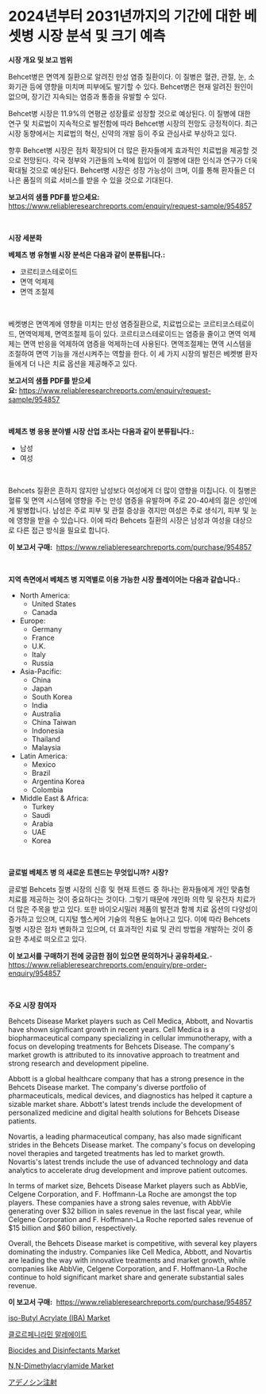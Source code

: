<p><h1>2024년부터 2031년까지의 기간에 대한 베셋병 시장 분석 및 크기 예측</h1></p><p><strong>시장 개요 및 보고 범위</strong></p>
<p><p>Behcet병은 면역계 질환으로 알려진 만성 염증 질환이다. 이 질병은 혈관, 관절, 눈, 소화기관 등에 영향을 미치며 피부에도 발기할 수 있다. Behcet병은 현재 알려진 원인이 없으며, 장기간 지속되는 염증과 통증을 유발할 수 있다.</p><p>Behcet병 시장은 11.9%의 연평균 성장률로 성장할 것으로 예상된다. 이 질병에 대한 연구 및 치료법이 지속적으로 발전함에 따라 Behcet병 시장의 전망도 긍정적이다. 최근 시장 동향에서는 치료법의 혁신, 신약의 개발 등이 주요 관심사로 부상하고 있다.</p><p>향후 Behcet병 시장은 점차 확장되어 더 많은 환자들에게 효과적인 치료법을 제공할 것으로 전망된다. 각국 정부와 기관들의 노력에 힘입어 이 질병에 대한 인식과 연구가 더욱 확대될 것으로 예상된다. Behcet병 시장은 성장 가능성이 크며, 이를 통해 환자들은 더 나은 품질의 의료 서비스를 받을 수 있을 것으로 기대된다.</p></p>
<p><strong>보고서의 샘플 PDF를 받으세요:</strong> <a href="https://www.reliableresearchreports.com/enquiry/request-sample/954857">https://www.reliableresearchreports.com/enquiry/request-sample/954857</a></p>
<p>&nbsp;</p>
<p><strong>시장 세분화</strong></p>
<p><strong>베체츠 병 유형별 시장 분석은 다음과 같이 분류됩니다.:</strong></p>
<p><ul><li>코르티코스테로이드</li><li>면역 억제제</li><li>면역 조절제</li></ul></p>
<p>&nbsp;</p>
<p><p>베켓병은 면역계에 영향을 미치는 만성 염증질환으로, 치료법으로는 코르티코스테로이드, 면역억제제, 면역조절제 등이 있다. 코르티코스테로이드는 염증을 줄이고 면역 억제제는 면역 반응을 억제하여 염증을 억제하는데 사용된다. 면역조절제는 면역 시스템을 조절하여 면역 기능을 개선시켜주는 역할을 한다. 이 세 가지 시장의 발전은 베켓병 환자들에게 더 나은 치료 옵션을 제공해주고 있다.</p></p>
<p><strong>보고서의 샘플 PDF를 받으세요:</strong>&nbsp;<a href="https://www.reliableresearchreports.com/enquiry/request-sample/954857">https://www.reliableresearchreports.com/enquiry/request-sample/954857</a></p>
<p>&nbsp;</p>
<p><strong> 베체츠 병 응용 분야별 시장 산업 조사는 다음과 같이 분류됩니다.:</strong></p>
<p><ul><li>남성</li><li>여성</li></ul></p>
<p>&nbsp;</p>
<p><p>Behcets 질환은 흔하지 않지만 남성보다 여성에게 더 많이 영향을 미칩니다. 이 질병은 혈류 및 면역 시스템에 영향을 주는 만성 염증을 유발하며 주로 20-40세의 젊은 성인에게 발병합니다. 남성은 주로 피부 및 관절 증상을 겪지만 여성은 주로 생식기, 피부 및 눈에 영향을 받을 수 있습니다. 이에 따라 Behcets 질환의 시장은 남성과 여성을 대상으로 다른 접근 방식을 필요로 합니다.</p></p>
<p><strong>이 보고서 구매:</strong>&nbsp; <a href="https://www.reliableresearchreports.com/purchase/954857">https://www.reliableresearchreports.com/purchase/954857</a></p>
<p>&nbsp;</p>
<p><strong>지역 측면에서 베체츠 병 지역별로 이용 가능한 시장 플레이어는 다음과 같습니다.:</strong></p>
<p><ul>
    <li>
        North America:
        <ul>
            <li>United States</li>
            <li>Canada</li>
        </ul>
    </li>
    <li>
        Europe:
        <ul>
            <li>Germany</li>
            <li>France</li>
            <li>U.K.</li>
            <li>Italy</li>
            <li>Russia</li>
        </ul>
    </li>
    <li>
        Asia-Pacific:
        <ul>
            <li>China</li>
            <li>Japan</li>
            <li>South Korea</li>
            <li>India</li>
            <li>Australia</li>
            <li>China Taiwan</li>
            <li>Indonesia</li>
            <li>Thailand</li>
            <li>Malaysia</li>
        </ul>
    </li>
    <li>
        Latin America:
        <ul>
            <li>Mexico</li>
            <li>Brazil</li>
            <li>Argentina Korea</li>
            <li>Colombia</li>
        </ul>
    </li>
    <li>
        Middle East & Africa:
        <ul>
            <li>Turkey</li>
            <li>Saudi</li>
            <li>Arabia</li>
            <li>UAE</li>
            <li>Korea</li>
        </ul>
    </li>
    </ul></p>
<p>&nbsp;</p>
<p><strong>글로벌 베체츠 병 의 새로운 트렌드는 무엇입니까? 시장?</strong></p>
<p><p>글로벌 Behcets 질병 시장의 신흥 및 현재 트렌드 중 하나는 환자들에게 개인 맞춤형 치료를 제공하는 것이 중요하다는 것이다. 그렇기 때문에 개인화 의학 및 유전자 치료가 더 많은 주목을 받고 있다. 또한 바이오시밀러 제품의 발전과 함께 치료 옵션의 다양성이 증가하고 있으며, 디지털 헬스케어 기술의 적용도 늘어나고 있다. 이에 따라 Behcets 질병 시장은 점차 변화하고 있으며, 더 효과적인 치료 및 관리 방법을 개발하는 것이 중요한 추세로 떠오르고 있다.</p></p>
<p><strong>이 보고서를 구매하기 전에 궁금한 점이 있으면 문의하거나 공유하세요.</strong>- <a href="https://www.reliableresearchreports.com/enquiry/pre-order-enquiry/954857">https://www.reliableresearchreports.com/enquiry/pre-order-enquiry/954857</a></p>
<p>&nbsp;</p>
<p><strong>주요 시장 참여자</strong></p>
<p><p>Behcets Disease Market players such as Cell Medica, Abbott, and Novartis have shown significant growth in recent years. Cell Medica is a biopharmaceutical company specializing in cellular immunotherapy, with a focus on developing treatments for Behcets Disease. The company's market growth is attributed to its innovative approach to treatment and strong research and development pipeline.</p><p>Abbott is a global healthcare company that has a strong presence in the Behcets Disease market. The company's diverse portfolio of pharmaceuticals, medical devices, and diagnostics has helped it capture a sizable market share. Abbott's latest trends include the development of personalized medicine and digital health solutions for Behcets Disease patients.</p><p>Novartis, a leading pharmaceutical company, has also made significant strides in the Behcets Disease market. The company's focus on developing novel therapies and targeted treatments has led to market growth. Novartis's latest trends include the use of advanced technology and data analytics to accelerate drug development and improve patient outcomes.</p><p>In terms of market size, Behcets Disease Market players such as AbbVie, Celgene Corporation, and F. Hoffmann-La Roche are amongst the top players. These companies have a strong sales revenue, with AbbVie generating over $32 billion in sales revenue in the last fiscal year, while Celgene Corporation and F. Hoffmann-La Roche reported sales revenue of $15 billion and $60 billion, respectively.</p><p>Overall, the Behcets Disease market is competitive, with several key players dominating the industry. Companies like Cell Medica, Abbott, and Novartis are leading the way with innovative treatments and market growth, while companies like AbbVie, Celgene Corporation, and F. Hoffmann-La Roche continue to hold significant market share and generate substantial sales revenue.</p></p>
<p><strong>이 보고서 구매:</strong>&nbsp;&nbsp;<a href="https://www.reliableresearchreports.com/purchase/954857">https://www.reliableresearchreports.com/purchase/954857</a></p>
<p><p><a href="https://spotless-saver-8fd.notion.site/iso-Butyl-Acrylate-IBA-Market-Research-Report-Forecasted-for-Period-from-2024-2031-by-Market-Ty-e96009c81b4c4fcb972336ea270e5e36">iso-Butyl Acrylate (IBA) Market</a></p><p><a href="https://medium.com/@ar-medical/%ED%81%B4%EB%A1%9C%EB%A5%B4%ED%8E%98%EB%8B%88%EB%9D%BC%EB%AF%BC%EB%A7%90%EB%A0%88%EC%82%B0-%EC%8B%9C%EC%9E%A5-%EC%A7%80%ED%91%9C-%ED%95%B4%EB%8F%85-%EC%8B%9C%EC%9E%A5-%EC%A0%90%EC%9C%A0%EC%9C%A8-%ED%8A%B8%EB%A0%8C%EB%93%9C-%EB%B0%8F-%EC%84%B1%EC%9E%A5-%ED%8C%A8%ED%84%B4-065efa2d4f13">클로르페니라민 말레에이트</a></p><p><a href="https://view.publitas.com/reportprime-1/biocides-and-disinfectants-market-size-2024-2031-global-industrial-analysis-key-geographical-regions-market-share-top-key-players-product-types-and-forecast-research-report/">Biocides and Disinfectants Market</a></p><p><a href="https://github.com/timeliteaut/Market-Research-Report-List-1/blob/main/nn-dimethylacrylamide-market.md">N,N-Dimethylacrylamide Market</a></p><p><a href="https://medium.com/@catherine10203/%E3%82%A2%E3%83%87%E3%83%8E%E3%82%B7%E3%83%B3%E6%B3%A8%E5%B0%84%E3%81%AE%E5%B8%82%E5%A0%B4%E8%A6%8F%E6%A8%A1-cagr-%E5%8B%95%E5%90%91-2024-2030-40671cfabb24">アデノシン注射</a></p></p>
